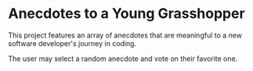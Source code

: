 # Anecdotes to a Young Grasshopper

This project features an array of anecdotes that are meaningful to a new software developer's journey in coding. 

The user may select a random anecdote and vote on their favorite one.

